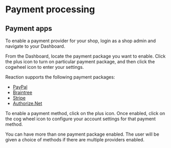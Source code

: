 # Payment processing

## Payment apps

To enable a payment provider for your shop, login as a shop admin and navigate to your Dashboard.

From the Dashboard, locate the payment package you want to enable. Click the plus icon to turn on particular payment package, and then click the cogwheel icon to enter your settings.

Reaction supports the following payment packages:

- [PayPal](https://github.com/reactioncommerce/reaction-paypal)
- [Braintree](https://github.com/reactioncommerce/reaction-braintree)
- [Stripe](https://github.com/reactioncommerce/reaction-stripe)
- [Authorize.Net](https://github.com/taylorsmithgg/reaction-auth-net)

To enable a payment method, click on the plus icon. Once enabled, click on the cog wheel icon to configure your account settings for that payment method.

You can have more than one payment package enabled. The user will be given a choice of methods if there are multiple providers enabled.

